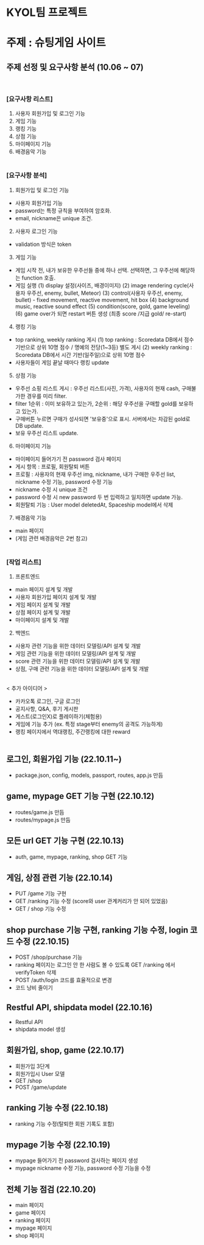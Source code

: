 # KYOL팀 프로젝트

# 주제 : 슈팅게임 사이트

## 주제 선정 및 요구사항 분석 (10.06 ~ 07)

<br>

### [요구사항 리스트]

1. 사용자 회원가입 및 로그인 기능
2. 게임 기능
3. 랭킹 기능
4. 상점 기능
5. 마이페이지 기능
6. 배경음악 기능
   <br>
   <br>

### [요구사항 분석]

1. 회원가입 및 로그인 기능

- 사용자 회원가입 기능
- password는 특정 규칙을 부여하여 암호화.
- email, nickname은 unique 조건.

2. 사용자 로그인 기능

- validation 방식은 token

3. 게임 기능

- 게임 시작 전, 내가 보유한 우주선들 중에 하나 선택. 선택하면, 그 우주선에 해당하는 function 호출.
- 게임 실행
  (1) display 설정(사이즈, 배경이미지)
  (2) image rendering cycle(사용자 우주선, enemy, bullet, Meteor)
  (3) control(사용자 우주선, enemy, bullet) - fixed movement, reactive movement, hit box 
  (4) background music, reactive sound effect
  (5) condition(score, gold, game leveling)
  (6) game over가 되면 restart 버튼 생성 (최종 score /지급 gold/ re-start)

4. 랭킹 기능

- top ranking, weekly ranking 게시
  (1) top ranking : Scoredata DB에서 점수 기반으로 상위 10명 점수 / 명예의 전당(1~3등) 별도 게시
  (2) weekly ranking : Scoredata DB에서 시간 기반(일주일)으로 상위 10명 점수
- 사용자들이 게임 끝날 때마다 랭킹 update

5. 상점 기능

- 우주선 쇼핑 리스트 게시 : 우주선 리스트(사진, 가격), 사용자의 현재 cash, 구매불가한 경우를 미리 filter. 
- filter 1순위 : 이미 보유하고 있는가, 2순위 : 해당 우주선을 구매할 gold를 보유하고 있는가.
- 구매버튼 누르면 구매가 성사되면 '보유중'으로 표시. 서버에서는 차감된 gold로 DB update. 
- 보유 우주선 리스트 update.

6. 마이페이지 기능

- 마이페이지 들어가기 전 password 검사 페이지
- 게시 항목 : 프로필, 회원탈퇴 버튼
- 프로필 : 사용자의 현재 우주선 img, nickname, 내가 구매한 우주선 list, nickname 수정 기능, password 수정 기능
- nickname 수정 시 unique 조건
- password 수정 시 new password 두 번 입력하고 일치하면 update 가능.
- 회원탈퇴 기능 : User model deletedAt, Spaceship model에서 삭제

7. 배경음악 기능

- main 페이지
- (게임 관련 배경음악은 2번 참고)
  <br>
  <br>

### [작업 리스트]

1. 프론트엔드

- main 페이지 설계 및 개발
- 사용자 회원가입 페이지 설계 및 개발
- 게임 페이지 설계 및 개발
- 상점 페이지 설계 및 개발
- 마이페이지 설계 및 개발

2. 백엔드

- 사용자 관련 기능을 위한 데이터 모델링/API 설계 및 개발
- 게임 관련 기능을 위한 데이터 모델링/API 설계 및 개발
- score 관련 기능을 위한 데이터 모델링/API 설계 및 개발
- 상점, 구매 관련 기능을 위한 데이터 모델링/API 설계 및 개발
  <br>
  <br>

< 추가 아이디어 >

- 카카오톡 로그인, 구글 로그인
- 공지사항, Q&A, 후기 게시판
- 게스트(로그인X)로 플레이하기(체험용)
- 게임에 기능 추가 (ex. 특정 stage부터 enemy의 공격도 가능하게)
- 랭킹 페이지에서 역대랭킹, 주간랭킹에 대한 reward
  <br>
  <br>

## 로그인, 회원가입 기능 (22.10.11~)
- package.json, config, models, passport, routes, app.js 만듬

## game, mypage GET 기능 구현 (22.10.12)
- routes/game.js 만듬
- routes/mypage.js 만듬

## 모든 url GET 기능 구현 (22.10.13)
- auth, game, mypage, ranking, shop GET 기능

## 게임, 상점 관련 기능 (22.10.14)
- PUT /game 기능 구현
- GET /ranking 기능 수정 (score와 user 관계커리가 안 되어 있었음)
- GET / shop 기능 수정

## shop purchase 기능 구현, ranking 기능 수정, login 코드 수정 (22.10.15)
- POST /shop/purchase 기능
- ranking 페이지는 로그인 안 한 사람도 볼 수 있도록 GET /ranking 에서 verifyToken 삭제
- POST /auth/login 코드를 효율적으로 변경
- 코드 낭비 줄이기

## Restful API, shipdata model (22.10.16)
- Restful API
- shipdata model 생성

## 회원가입, shop, game (22.10.17)
- 회원가입 3단계
- 회원가입시 User 모델 
- GET /shop
- POST /game/update

## ranking 기능 수정 (22.10.18)
- ranking 기능 수정(탈퇴한 회원 기록도 포함)

## mypage 기능 수정 (22.10.19)
- mypage 들어가기 전 password 검사하는 페이지 생성
- mypage nickname 수정 기능, password 수정 기능을 수정

## 전체 기능 점검 (22.10.20)
- main 페이지
- game 페이지
- ranking 페이지
- mypage 페이지
- shop 페이지

